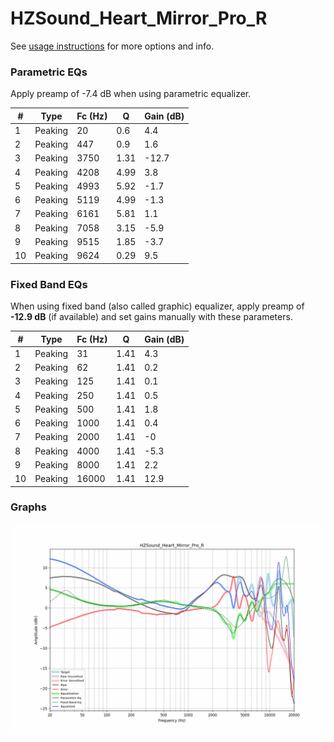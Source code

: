 # HZSound_Heart_Mirror_Pro_R
See [usage instructions](https://github.com/jaakkopasanen/AutoEq#usage) for more options and info.

### Parametric EQs
Apply preamp of -7.4 dB when using parametric equalizer.

|   # | Type    |   Fc (Hz) |    Q |   Gain (dB) |
|-----|---------|-----------|------|-------------|
|   1 | Peaking |        20 | 0.6  |         4.4 |
|   2 | Peaking |       447 | 0.9  |         1.6 |
|   3 | Peaking |      3750 | 1.31 |       -12.7 |
|   4 | Peaking |      4208 | 4.99 |         3.8 |
|   5 | Peaking |      4993 | 5.92 |        -1.7 |
|   6 | Peaking |      5119 | 4.99 |        -1.3 |
|   7 | Peaking |      6161 | 5.81 |         1.1 |
|   8 | Peaking |      7058 | 3.15 |        -5.9 |
|   9 | Peaking |      9515 | 1.85 |        -3.7 |
|  10 | Peaking |      9624 | 0.29 |         9.5 |

### Fixed Band EQs
When using fixed band (also called graphic) equalizer, apply preamp of **-12.9 dB** (if available) and set gains manually with these parameters.

|   # | Type    |   Fc (Hz) |    Q |   Gain (dB) |
|-----|---------|-----------|------|-------------|
|   1 | Peaking |        31 | 1.41 |         4.3 |
|   2 | Peaking |        62 | 1.41 |         0.2 |
|   3 | Peaking |       125 | 1.41 |         0.1 |
|   4 | Peaking |       250 | 1.41 |         0.5 |
|   5 | Peaking |       500 | 1.41 |         1.8 |
|   6 | Peaking |      1000 | 1.41 |         0.4 |
|   7 | Peaking |      2000 | 1.41 |        -0   |
|   8 | Peaking |      4000 | 1.41 |        -5.3 |
|   9 | Peaking |      8000 | 1.41 |         2.2 |
|  10 | Peaking |     16000 | 1.41 |        12.9 |

### Graphs
![](./HZSound_Heart_Mirror_Pro_R.png)
